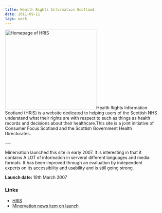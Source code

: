 ```yaml
---
title: Health Rights Information Scotland
date: 2011-09-11
tags: work
---
```

<p><img src="/assets/images/hris.png" alt="Homepage of HRIS" width="300" height="262" /></a>Health Rights Information Scotland (HRIS) is a website dedicated to helping users of the Scottish NHS understand what their rights are with respect to such as things as health records and decisions about their healthcare.This site is a joint initiative of Consumer Focus Scotland and the Scottish Government Health Directorates.</p>
---

<p>Minervation launched this site in early 2007. It is interesting in that it contains A LOT of information in serveral different languages and media formats. It has been improved through an evaluation by independent experts on its accessibility and usability and is still going strong.</p>
<p><strong>Launch date:</strong> 19th March 2007</p>
<h3>Links</h3>
<ul>
<li><a href="http://www.hris.org.uk/">HRIS</a></li>
<li><a href="http://www.minervation.com/do-you-know-your-health-rights/">Minervation news item on launch<br /></a></li>
</ul>